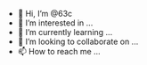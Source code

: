 - 👋 Hi, I’m @63c
- 👀 I’m interested in ...
- 🌱 I’m currently learning ...
- 💞️ I’m looking to collaborate on ...
- 📫 How to reach me ...

<!---
63c/63c is a ✨ special ✨ repository because its `README.md` (this file) appears on your GitHub profile.
You can click the Preview link to take a look at your changes.
--->
